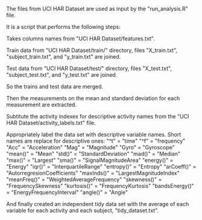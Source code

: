 The files from UCI HAR Dataset are used as input by the "run_analysis.R" file.

It is a script that performs the following steps:

Takes columns names from "UCI HAR Dataset/features.txt".

Train data from "UCI HAR Dataset/train/" directory, files "X_train.txt", "subject_train.txt", and "y_train.txt" are joined.

Test data from "UCI HAR Dataset/test/" directory, files "X_test.txt", "subject_test.txt", and "y_test.txt" are joined.

So the trains and test data are merged.

Then the measurements on the mean and standard deviation for each measurement are extracted.

Subtitute the activity indexex for descriptive activity names from the "UCI HAR Dataset/activity_labels.txt" file.

Appropriately label the data set with descriptive variable names. Short names are replace for descriptive ones:
"^t" = "time"
"^f" = "frequency"
"Acc" = "Acceleration"
"Mag" = "Magnitude"
"Gyro" = "Gyroscope"
"mean()" = "Mean"
"std()" = "StandardDeviation"
"mad()" = "Median"
"max()" = "Largest"
"sma()" = "SignalMagnitudeArea"
"energy()" = "Energy"
"iqr()" = "InterquartileRange"
"entropy()" = "Entropy"
"arCoeff()" = "AutorregresionCoefficients"
"maxInds()" = "LargestMagnitudeIndex"
"meanFreq()" = "WeightedAverageFrequency"
"skewness()" = "FrequencySkewness"
"kurtosis()" = "FrequencyKurtosis"
"bandsEnergy()" = "EnergyFrequencyInterval"
"angle()" = "Angle"

And finally created an independent tidy data set with the average of each variable for each activity and each subject,  "tidy_dataset.txt".

